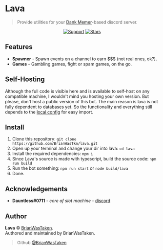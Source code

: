 # Lava

> Provide utilities for your [Dank Memer](https://dankmemer.lol 'Visit Site')-based discord server.

<div align="center">
  
[![Support](https://img.shields.io/discord/691416705917779999?color=FB8B23&label=Support&style=for-the-badge)](https://discord.gg/memer)
[![Stars](https://img.shields.io/github/stars/BrianWasTkn/lava?color=FB8B23&logo=github&style=for-the-badge)](.)

</div>

## Features

-   **Spawner** - Spawn events on a channel to earn $$$ (not real ones, ok?).
-   **Games** - Gambling games, fight or spam games, on the go.

## Self-Hosting

Although the full code is visible here and is available to self-host on any compatible machine, I wouldn't mind you hosting your own version. But please, don't host a public version of this bot. The main reason is lava is not fully dependent to databases yet. So the functionality and everything still depends to the [local config](./src/config.ts) for easy import.

## Install

1. Clone this repository: `git clone https://github.com/BrianWasTkn/lava.git`
2. Open up your terminal and change your dir into lava: `cd lava`
3. Install the required dependencies: `npm i`
4. Since Lava's source is made with typescript, build the source code: `npm run build`
5. Run the bot something: `npm run start` or `node build/lava`
6. Done.

## Acknowledgements

-   **Dauntless#0711** - _core of slot machine_ - [discord](https://discord.com/invite/Ha7pRB4)

## Author

**Lava** © [BrianWasTaken](https://github.com/BrianWasTkn).\
Authored and maintained by BrianWasTaken.

> Github [@BrianWasTaken](https://github.com/BrianWasTkn)
